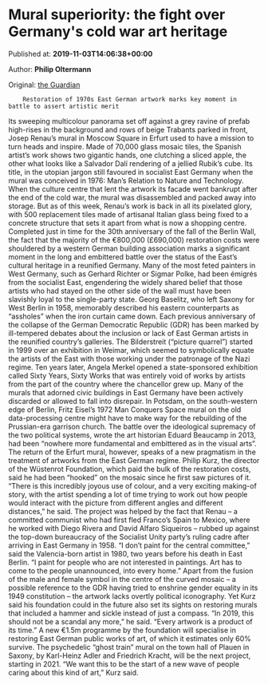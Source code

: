 
# Mural superiority: the fight over Germany's cold war art heritage

Published at: **2019-11-03T14:06:38+00:00**

Author: **Philip Oltermann**

Original: [the Guardian](https://www.theguardian.com/world/2019/nov/03/germany-mural-restoration-east-german-art-heritage-cold-war)


        Restoration of 1970s East German artwork marks key moment in battle to assert artistic merit
      
Its sweeping multicolour panorama set off against a grey ravine of prefab high-rises in the background and rows of beige Trabants parked in front, Josep Renau’s mural in Moscow Square in Erfurt used to have a mission to turn heads and inspire.
Made of 70,000 glass mosaic tiles, the Spanish artist’s work shows two gigantic hands, one clutching a sliced apple, the other what looks like a Salvador Dalí rendering of a jellied Rubik’s cube. Its title, in the utopian jargon still favoured in socialist East Germany when the mural was conceived in 1976: Man’s Relation to Nature and Technology.
When the culture centre that lent the artwork its facade went bankrupt after the end of the cold war, the mural was disassembled and packed away into storage. But as of this week, Renau’s work is back in all its pixelated glory, with 500 replacement tiles made of artisanal Italian glass being fixed to a concrete structure that sets it apart from what is now a shopping centre.
Completed just in time for the 30th anniversary of the fall of the Berlin Wall, the fact that the majority of the €800,000 (£690,000) restoration costs were shouldered by a western German building association marks a significant moment in the long and embittered battle over the status of the East’s cultural heritage in a reunified Germany.
Many of the most feted painters in West Germany, such as Gerhard Richter or Sigmar Polke, had been émigrés from the socialist East, engendering the widely shared belief that those artists who had stayed on the other side of the wall must have been slavishly loyal to the single-party state. Georg Baselitz, who left Saxony for West Berlin in 1958, memorably described his eastern counterparts as “assholes” when the iron curtain came down.
Each previous anniversary of the collapse of the German Democratic Republic (GDR) has been marked by ill-tempered debates about the inclusion or lack of East German artists in the reunified country’s galleries. The Bilderstreit (“picture quarrel”) started in 1999 over an exhibition in Weimar, which seemed to symbolically equate the artists of the East with those working under the patronage of the Nazi regime.
Ten years later, Angela Merkel opened a state-sponsored exhibition called Sixty Years, Sixty Works that was entirely void of works by artists from the part of the country where the chancellor grew up.
Many of the murals that adorned civic buildings in East Germany have been actively discarded or allowed to fall into disrepair. In Potsdam, on the south-western edge of Berlin, Fritz Eisel’s 1972 Man Conquers Space mural on the old data-processing centre might have to make way for the rebuilding of the Prussian-era garrison church.
The battle over the ideological supremacy of the two political systems, wrote the art historian Eduard Beaucamp in 2013, had been “nowhere more fundamental and embittered as in the visual arts”.
The return of the Erfurt mural, however, speaks of a new pragmatism in the treatment of artworks from the East German regime. Philip Kurz, the director of the Wüstenrot Foundation, which paid the bulk of the restoration costs, said he had been “hooked” on the mosaic since he first saw pictures of it.
“There is this incredibly joyous use of colour, and a very exciting making-of story, with the artist spending a lot of time trying to work out how people would interact with the picture from different angles and different distances,” he said.
The project was helped by the fact that Renau – a committed communist who had first fled Franco’s Spain to Mexico, where he worked with Diego Rivera and David Alfaro Siqueiros – rubbed up against the top-down bureaucracy of the Socialist Unity party’s ruling cadre after arriving in East Germany in 1958.
“I don’t paint for the central committee,” said the Valencia-born artist in 1980, two years before his death in East Berlin. “I paint for people who are not interested in paintings. Art has to come to the people unannounced, into every home.”
Apart from the fusion of the male and female symbol in the centre of the curved mosaic – a possible reference to the GDR having tried to enshrine gender equality in its 1949 constitution – the artwork lacks overtly political iconography.
Yet Kurz said his foundation could in the future also set its sights on restoring murals that included a hammer and sickle instead of just a compass. “In 2019, this should not be a scandal any more,” he said. “Every artwork is a product of its time.”
A new €1.5m programme by the foundation will specialise in restoring East German public works of art, of which it estimates only 60% survive. The psychedelic “ghost train” mural on the town hall of Plauen in Saxony, by Karl-Heinz Adler and Friedrich Kracht, will be the next project, starting in 2021.
“We want this to be the start of a new wave of people caring about this kind of art,” Kurz said.
